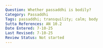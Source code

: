 ```yaml
---
Question: Whether passaddhi is bodily?
Category: Passaddhi
Tags: passaddhi; transquility; calm; body
Sutta References: AN 10.2
Date Entered: 7-10-25
Last Revised: 7-10-25
Review Status: Not started
---
```

